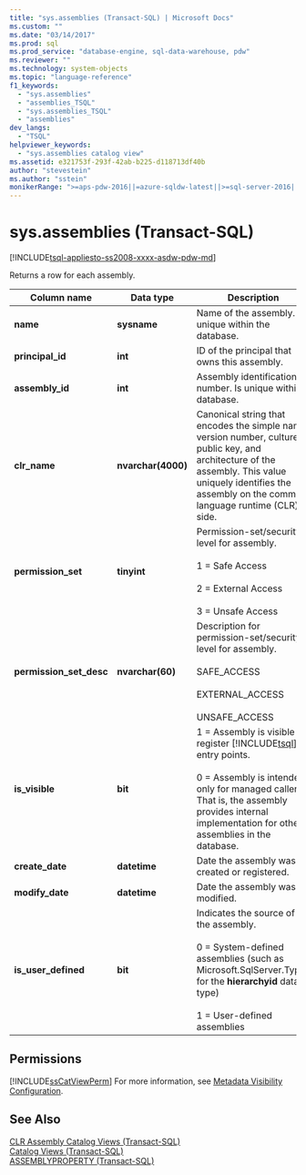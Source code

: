 ```yaml
---
title: "sys.assemblies (Transact-SQL) | Microsoft Docs"
ms.custom: ""
ms.date: "03/14/2017"
ms.prod: sql
ms.prod_service: "database-engine, sql-data-warehouse, pdw"
ms.reviewer: ""
ms.technology: system-objects
ms.topic: "language-reference"
f1_keywords: 
  - "sys.assemblies"
  - "assemblies_TSQL"
  - "sys.assemblies_TSQL"
  - "assemblies"
dev_langs: 
  - "TSQL"
helpviewer_keywords: 
  - "sys.assemblies catalog view"
ms.assetid: e321753f-293f-42ab-b225-d118713df40b
author: "stevestein"
ms.author: "sstein"
monikerRange: ">=aps-pdw-2016||=azure-sqldw-latest||>=sql-server-2016||=sqlallproducts-allversions||>=sql-server-linux-2017||=azuresqldb-mi-current"
---
```

# sys.assemblies (Transact-SQL)
[!INCLUDE[tsql-appliesto-ss2008-xxxx-asdw-pdw-md](../../includes/tsql-appliesto-ss2008-xxxx-asdw-pdw-md.md)]

  Returns a row for each assembly.  
  
|Column name|Data type|Description|  
|-----------------|---------------|-----------------|  
|**name**|**sysname**|Name of the assembly. Is unique within the database.|  
|**principal_id**|**int**|ID of the principal that owns this assembly.|  
|**assembly_id**|**int**|Assembly identification number. Is unique within a database.|  
|**clr_name**|**nvarchar(4000)**|Canonical string that encodes the simple name, version number, culture, public key, and architecture of the assembly. This value uniquely identifies the assembly on the common language runtime (CLR) side.|  
|**permission_set**|**tinyint**|Permission-set/security-level for assembly.<br /><br /> 1 = Safe Access<br /><br /> 2 = External Access<br /><br /> 3 = Unsafe Access|  
|**permission_set_desc**|**nvarchar(60)**|Description for permission-set/security-level for assembly.<br /><br /> SAFE_ACCESS<br /><br /> EXTERNAL_ACCESS<br /><br /> UNSAFE_ACCESS|  
|**is_visible**|**bit**|1 = Assembly is visible to register [!INCLUDE[tsql](../../includes/tsql-md.md)] entry points.<br /><br /> 0 = Assembly is intended only for managed callers. That is, the assembly provides internal implementation for other assemblies in the database.|  
|**create_date**|**datetime**|Date the assembly was created or registered.|  
|**modify_date**|**datetime**|Date the assembly was modified.|  
|**is_user_defined**|**bit**|Indicates the source of the assembly.<br /><br /> 0 = System-defined assemblies (such as Microsoft.SqlServer.Types for the **hierarchyid** data type)<br /><br /> 1 = User-defined assemblies|  
  
## Permissions  
 [!INCLUDE[ssCatViewPerm](../../includes/sscatviewperm-md.md)] For more information, see [Metadata Visibility Configuration](../../relational-databases/security/metadata-visibility-configuration.md).  
  
## See Also  
 [CLR Assembly Catalog Views &#40;Transact-SQL&#41;](../../relational-databases/system-catalog-views/clr-assembly-catalog-views-transact-sql.md)   
 [Catalog Views &#40;Transact-SQL&#41;](../../relational-databases/system-catalog-views/catalog-views-transact-sql.md)   
 [ASSEMBLYPROPERTY &#40;Transact-SQL&#41;](../../t-sql/functions/assemblyproperty-transact-sql.md)  
  
  
